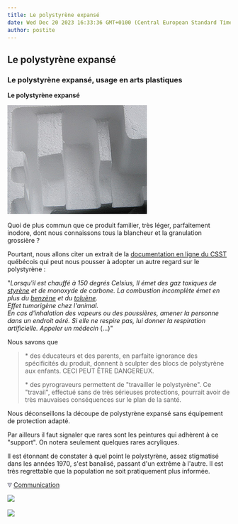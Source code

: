 ```yaml
---
title: Le polystyrène expansé
date: Wed Dec 20 2023 16:33:36 GMT+0100 (Central European Standard Time)
author: postite
---
```


## Le polystyrène expansé
### Le polystyrène expansé, usage en arts plastiques
 **Le polystyrène expansé**

![](images/polystyrene1vw.jpg)

Quoi de plus commun que ce produit familier, très léger, parfaitement inodore, dont nous connaissons tous la blancheur et la granulation grossière ?

Pourtant, nous allons citer un extrait de la [documentation en ligne du CSST](liensutiles.html#csst) québécois qui peut nous pousser à adopter un autre regard sur le polystyrène :

"_Lorsqu'il est chauffé à 150 degrés Celsius, Il émet des gaz toxiques de [styrène](styrene.html) et de monoxyde de carbone. La combustion incomplète émet en plus du [benzène](benzene.html#benzene) et du [toluène](benzene.html#toluene).  
Effet tumorigène chez l'animal.  
En cas d'inhalation des vapeurs ou des poussières, amener la personne dans un endroit aéré. Si elle ne respire pas, lui donner la respiration artificielle. Appeler un médecin_ (...)"  

Nous savons que

> \* des éducateurs et des parents, en parfaite ignorance des spécificités du produit, donnent à sculpter des blocs de polystyrène aux enfants. CECI PEUT ÊTRE DANGEREUX.
> 
> \* des pyrograveurs permettent de "travailler le polystyrène". Ce "travail", effectué sans de très sérieuses protections, pourrait avoir de très mauvaises conséquences sur le plan de la santé.

Nous déconseillons la découpe de polystyrène expansé sans équipement de protection adapté.

Par ailleurs il faut signaler que rares sont les peintures qui adhèrent à ce "support". On notera seulement quelques rares acryliques.

Il est étonnant de constater à quel point le polystyrène, assez stigmatisé dans les années 1970, s'est banalisé, passant d'un extrême à l'autre. Il est très regrettable que la population ne soit pratiquement plus informée.



![](images/flechebas.gif) [Communication](http://www.artrealite.com/annonceurs.htm) 

[![](https://cbonvin.fr/sites/regie.artrealite.com/visuels/campagne1.png)](index-2.html#20131014)

![](https://cbonvin.fr/sites/regie.artrealite.com/visuels/campagne2.png)